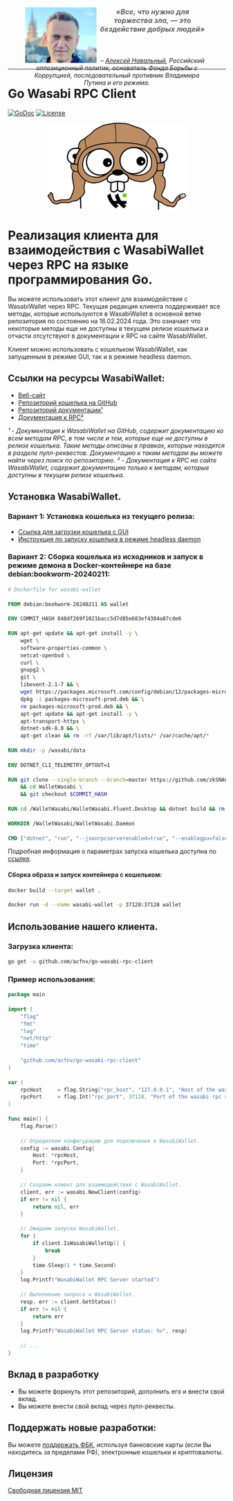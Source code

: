 <figure align="center" style="height:128px;">
    <img src="https://github.com/acfnv/go-wasabi-rpc-client/raw/master/media/images/Alexey_Navalny.png" alt="Фото Алексея Навального" height="128" align="left"/>
	<blockquote style="padding-bottom: 24px;">
		<h3><i>«Все, что нужно для торжества зла, — это бездействие добрых людей»</i></h3>
	</blockquote>
	<figcaption><i> – <a href="https://acf.international/ru/faces" target="_blank">Алексей Навальный</a>, Российский оппозиционный политик, основатель Фонда Борьбы с Коррупцией, последовательный противник Владимира Путина и его режима.</i></figcaption>
</figure>

---
Go Wasabi RPC Client
====================
[![GoDoc](https://godoc.org/github.com/acfnv/go-wasabi-rpc-client?status.svg)](https://godoc.org/github.com/acfnv/go-wasabi-rpc-client)
[![License](https://img.shields.io/badge/License-MIT-blue.svg)](https://github.com/acfnv/go-wasabi-rpc-client/raw/master/LICENSE)

<p align="center">
<img src="https://github.com/acfnv/go-wasabi-rpc-client/raw/master/media/images/go-wasabi-logo.png" alt="Wasabi Gopher" width="320" />
</p>

# Реализация клиента для взаимодействия с WasabiWallet через RPC на языке программирования Go.

Вы можете использовать этот клиент для взаимодействия с WasabiWallet через RPC.
Текущая редакция клиента поддерживает все методы, которые используются в WasabiWallet в основной ветке репозитория по состоянию на 16.02.2024 года. Это означает что некоторые методы еще не доступны в текущем релизе кошелька и отчасти отсутствуют в документации к RPC на сайте WasabiWallet.

Клиент можно использовать с кошельком WasabiWallet, как запущенным в режиме GUI, так и в режиме headless daemon.

## Ссылки на ресурсы WasabiWallet:

- [Веб-сайт](https://wasabiwallet.io/)
- [Репозиторий кошелька на GitHub](https://github.com/zkSNACKs/WalletWasabi)
- [Репозиторий документации¹](https://github.com/zkSNACKs/WasabiDoc)
- [Документация к RPC²](https://docs.wasabiwallet.io/using-wasabi/RPC.html)

<i>
¹ - Документация к WasabiWallet на GitHub, содержит документацию ко всем методам RPC, в том числе и тем, которые еще не доступны в релизе кошелька. Такие методы описаны в правках, которые находятся в разделе пулл-реквестов. Документацию к таким методам вы можете найти через поиск по репозиторию.
² - Документация к RPC на сайте WasabiWallet, содержит документацию только к методам, которые доступны в текущем релизе кошелька.
</i>

## Установка WasabiWallet.
### Вариант 1: Установка кошелька из текущего релиза:

- [Ссылка для загрузки кошелька с GUI](https://wasabiwallet.io/#download)
- [Инструкция по запуску кошелька в режиме headless daemon](https://docs.wasabiwallet.io/using-wasabi/Daemon.html#introduction)

### Вариант 2: Сборка кошелька из исходников и запуск в режиме демона в Docker-контейнере на базе debian:bookworm-20240211:

```Dockerfile
# Dockerfile for wasabi-wallet

FROM debian:bookworm-20240211 AS wallet

ENV COMMIT_HASH 848df269f1021bacc5d7d85e683ef4384a87cde6

RUN apt-get update && apt-get install -y \
    wget \
    software-properties-common \
    netcat-openbsd \
    curl \
    gnupg2 \
    git \
    libevent-2.1-7 && \
    wget https://packages.microsoft.com/config/debian/12/packages-microsoft-prod.deb -O packages-microsoft-prod.deb && \
    dpkg -i packages-microsoft-prod.deb && \
    rm packages-microsoft-prod.deb && \
    apt-get update && apt-get install -y \
    apt-transport-https \
    dotnet-sdk-8.0 && \
    apt-get clean && rm -rf /var/lib/apt/lists/* /var/cache/apt/*

RUN mkdir -p /wasabi/data

ENV DOTNET_CLI_TELEMETRY_OPTOUT=1

RUN git clone --single-branch --branch=master https://github.com/zkSNACKs/WalletWasabi.git \
    && cd WalletWasabi \
    && git checkout $COMMIT_HASH 

RUN cd /WalletWasabi/WalletWasabi.Fluent.Desktop && dotnet build && rm -rf ~/.nuget ~/.local

WORKDIR /WalletWasabi/WalletWasabi.Daemon

CMD ["dotnet", "run", "--jsonrpcserverenabled=true", "--enablegpu=false", "--datadir=\"/wasabi/data\"", "--network=testnet"]

```
Подробная информация о параметрах запуска кошелька доступна по [ссылке](https://docs.wasabiwallet.io/using-wasabi/StartupParameters.html#config-file-configurations).

#### Сборка образа и запуск контейнера с кошельком:

```bash
docker build --target wallet .

docker run -d --name wasabi-wallet -p 37128:37128 wallet

```

## Использование нашего клиента.

### Загрузка клиента:

```bash
go get -u github.com/acfnv/go-wasabi-rpc-client
```

### Пример использования:

```go
package main

import (
	"flag"
	"fmt"
	"log"
	"net/http"
	"time"
	
	"github.com/acfnv/go-wasabi-rpc-client"
)

var (
	rpcHost     = flag.String("rpc_host", "127.0.0.1", "Host of the wasabi rpc server.")
	rpcPort     = flag.Int("rpc_port", 37128, "Port of the wasabi rpc server.")
)

func main() {
	flag.Parse()
	
	// Определяем конфигурацию для подключения к WasabiWallet.
	config := wasabi.Config{
		Host: *rpcHost,
		Port: *rpcPort,
	}
	
	// Создаем клиент для взаимодействия с WasabiWallet.
	client, err := wasabi.NewClient(config)
	if err != nil {
		return nil, err
	}
	
	// Ожидаем запуска WasabiWallet.
	for {
		if client.IsWasabiWalletUp() {
			break
		}
		time.Sleep(1 * time.Second)
	}
	log.Printf("WasabiWallet RPC Server started")
	
	// Выполнение запроса к WasabiWallet.
	resp, err := client.GetStatus()
	if err != nil {
		return err
	}
	log.Printf("WasabiWallet RPC Server status: %v", resp)
	
	// ...
}

```

## Вклад в разработку
* Вы можете форкнуть этот репозиторий, дополнить его и внести свой вклад.
* Вы можете внести свой вклад через пулл-реквесты.

## Поддержать новые разработки:

Вы можете [поддержать ФБК](https://donate.acf.international/en), используя банковские карты (если Вы находитесь за пределами РФ), электронные кошельки и криптовалюты.

## Лицензия
[Свободная лицензия MIT](https://github.com/acfnv/go-wasabi-rpc-client/raw/master/LICENSE)

